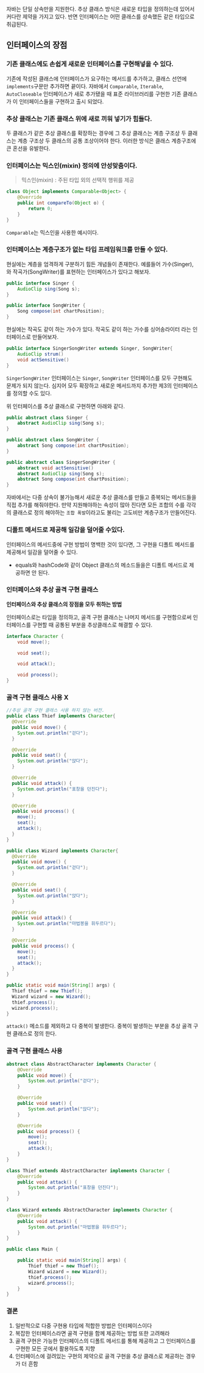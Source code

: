 자바는 단일 상속만을 지원한다. 추상 클래스 방식은 새로운 타입을 정의하는데 있어서 커다란 제약을 가지고 있다. 반면 인터페이스는 어떤 클래스를 상속했든 같은 타입으로 취급된다.

## 인터페이스의 장점

### 기존 클래스에도 손쉽게 새로운 인터페이스를 구현해넣을 수 있다.

기존에 작성된 클래스에 인터페이스가 요구하는 메서드를 추가하고, 클래스 선언에 `implements`구문만 추가하면 끝이다. 자바에서 `Comparable`, `Iterable`, `AutoCloseable` 인터페이스가 새로 추가됐을 때 표준 라이브러리를 구현한 기존 클래스가 이 인터페이스들을 구현하고 출시 되었다.

### 추상 클래스는 기존 클래스 위에 새로 끼워 넣기가 힘들다.

두 클래스가 같은 추상 클래스를 확장하는 경우에 그 추상 클래스는 계층 구조상 두 클래스는 계층 구조상 두 클래스의 공통 조상이어야 한다. 이러한 방식은 클래스 계층구조에 큰 혼선을 유발한다.

### 인터페이스는 믹스인(mixin) 정의에 안성맞춤이다.

> 믹스인(mixin) : 주된 타입 외의 선택적 행위를 제공

```java
class Object implements Comparable<Object> {
    @Override
    public int compareTo(Object o) {
        return 0;
    }
}
```

`Comparable`는 믹스인을 사용한 예시이다.

### 인터페이스는 계층구조가 없는 타입 프레임워크를 만들 수 있다.

현실에는 계층을 엄격하게 구분하기 힘든 개념들이 존재한다. 예를들어 가수(Singer), 와 작곡가(SongWriter)를 표현하는 인터페이스가 있다고 해보자.

```java
public interface Singer {
    AudioClip sing(Song s);
}

public interface SongWriter {
    Song compose(int chartPosition);
}

```

현실에는 작곡도 같이 하는 가수가 있다. 작곡도 같이 하는 가수를 싱어송라이터 라는 인터페이스로 만들어보자.

```java
public interface SingerSongWriter extends Singer, SongWriter{
    AudioClip strum()
    void actSensitive()
}
```

`SingerSongWriter` 인터페이스는 `Singer`, `SongWriter` 인터페이스를 모두 구현해도 문제가 되지 않는다. 심지어 모두 확장하고 새로운 메서드까지 추가한 제3의 인터페이스를 정의할 수도 있다.

위 인터페이스를 추상 클래스로 구현하면 아래와 같다.

```java
public abstract class Singer {
    abstract AudioClip sing(Song s);
}

public abstract class SongWriter {
    abstract Song compose(int chartPosition);
}

public abstract class SingerSongWriter {
    abstract void actSensitive()
    abstract AudioClip sing(Song s);
    abstract Song compose(int chartPosition);
}
```

자바에서는 다중 상속이 불가능해서 새로운 추상 클래스를 만들고 중복되는 메서드들을 직접 추가를 해줘야한다. 만약 지원해야하는 속성이 많아 진다면 모든 조합의 수를 각각의 클래스로 정의 해야하는 `조합 폭발`이라고도 불리는 고도비만 계층구조가 만들어진다.

### 디폴트 메서드로 제공해 일감을 덜어줄 수있다.

인터페이스의 메서드중에 구현 방법이 명백한 것이 있다면, 그 구현을 디폴트 메서드를 제공해서 일감을 덜어줄 수 있다.

-   equals와 hashCode와 같이 Object 클래스의 메소드들을은 디폴트 메서드로 제공하면 안 된다.

### 인터페이스와 추상 골격 구현 클래스

**인터페이스와 추상 클래스의 장점을 모두 취하는 방법**

인터페이스로는 타입을 정의하고, 골격 구현 클래스는 나머지 메서드를 구현함으로써 인터페이스를 구현할 때 공통된 부분을 추상클래스로 해결할 수 있다.

```java
interface Character {
    void move();

    void seat();

    void attack();

    void process();
}
```

### 골격 구현 클래스 사용 X

```java
//추상 골격 구현 클래스 사용 하지 않는 버전.
public class Thief implements Character{
  @Override
  public void move() {
    System.out.println("걷다");
  }

  @Override
  public void seat() {
    System.out.println("앉다");
  }

  @Override
  public void attack() {
    System.out.println("표창을 던진다");
  }

  @Override
  public void process() {
    move();
    seat();
    attack();
  }
}

public class Wizard implements Character{
  @Override
  public void move() {
    System.out.println("걷다");
  }

  @Override
  public void seat() {
    System.out.println("앉다");
  }

  @Override
  public void attack() {
    System.out.println("마법봉을 휘두르다");
  }

  @Override
  public void process() {
    move();
    seat();
    attack();
  }
}

public static void main(String[] args) {
  Thief thief = new Thief();
  Wizard wizard = new Wizard();
  thief.process();
  wizard.process();
}
```

`attack()` 메소드를 제외하고 다 중복이 발생한다. 중복이 발생하는 부분을 추상 골격 구현 클래스로 정의 한다.

### 골격 구현 클래스 사용

```java
abstract class AbstractCharacter implements Character {
    @Override
    public void move() {
        System.out.println("걷다");
    }

    @Override
    public void seat() {
        System.out.println("앉다");
    }

    @Override
    public void process() {
        move();
        seat();
        attack();
    }
}

class Thief extends AbstractCharacter implements Character {
    @Override
    public void attack() {
        System.out.println("표창을 던진다");
    }
}

class Wizard extends AbstractCharacter implements Character {
    @Override
    public void attack() {
        System.out.println("마법봉을 휘두르다");
    }
}

public class Main {

    public static void main(String[] args) {
        Thief thief = new Thief();
        Wizard wizard = new Wizard();
        thief.process();
        wizard.process();
    }
}
```

### 결론

1. 일반적으로 다중 구현용 타입에 적합한 방법은 인터페이스이다
2. 복잡한 인터페이스라면 골격 구현을 함께 제공하는 방법 또한 고려해라
3. 골격 구현은 가능한 인터페이스의 디폴트 메서드를 통해 제공하고 그 인터페이스를 구현한 모든 곳에서 활용하도록 지향
4. 인터페이스에 걸려있는 구현의 제약으로 골격 구현을 추상 클래스로 제공하는 경우가 더 흔함
